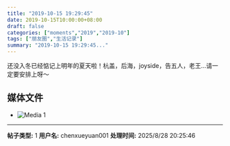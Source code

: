 ```yaml
---
title: "2019-10-15 19:29:45"
date: 2019-10-15T10:00:00+08:00
draft: false
categories: ["moments","2019","2019-10"]
tags: ["朋友圈","生活记录"]
summary: "2019-10-15 19:29:45..."
---
```


还没入冬已经惦记上明年的夏天啦！杭盖，后海，joyside，告五人，老王…请一定要安排上呀～

## 媒体文件

- ![Media 1](/Moments/photos/2019-10-15/201910151929450.jpg)

---

**帖子类型:** 1
**用户名:** chenxueyuan001
**处理时间:** 2025/8/28 20:25:46